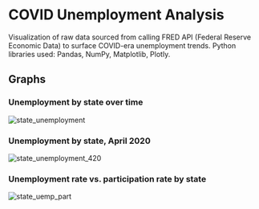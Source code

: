 # COVID Unemployment Analysis
Visualization of raw data sourced from calling FRED API (Federal Reserve Economic Data) to surface COVID-era unemployment trends. Python libraries used: Pandas, NumPy, Matplotlib, Plotly.

## Graphs
### Unemployment by state over time
![state_unemployment](https://github.com/joshua-ht-cho/covid_unemployment_analysis/assets/134950540/93e0a288-407a-47d4-8931-af7d05d2efdf)

### Unemployment by state, April 2020
![state_unemployment_420](https://github.com/joshua-ht-cho/covid_unemployment_analysis/assets/134950540/087316bd-1133-4cd9-8772-4f379a8550f0)

### Unemployment rate vs. participation rate by state
![state_uemp_part](https://github.com/joshua-ht-cho/covid_unemployment_analysis/assets/134950540/d24b4fba-14a8-4f97-a355-cfe8b13431dd)
